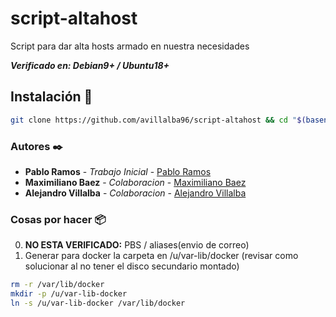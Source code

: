 # **script-altahost**

Script para dar alta hosts armado en nuestra necesidades

***Verificado en: Debian9+ / Ubuntu18+***

## **Instalación** 🔧

```bash
git clone https://github.com/avillalba96/script-altahost && cd "$(basename "$_" .git)" && cd install && ./alta.lunixstart.sh
```

### **Autores** ✒️

* **Pablo Ramos** - *Trabajo Inicial* - [Pablo Ramos](https://git.lunix.com.ar/pramos)
* **Maximiliano Baez** - *Colaboracion* - [Maximiliano Baez](https://github.com/MaximilianoBz)
* **Alejandro Villalba** - *Colaboracion* - [Alejandro Villalba](https://github.com/avillalba96)

### **Cosas por hacer** 📦

0. **NO ESTA VERIFICADO:** PBS / aliases(envio de correo)
1. Generar para docker la carpeta en /u/var-lib/docker (revisar como solucionar al no tener el disco secundario montado)

```bash
rm -r /var/lib/docker
mkdir -p /u/var-lib-docker
ln -s /u/var-lib-docker /var/lib/docker
```
